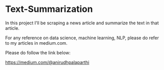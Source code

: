 # Text-Summarization
In this project I'll be scraping a news article and summarize the text in that article.

For any reference on data science, machine learning, NLP, please do refer to my articles in medium.com.

Please do follow the link below:

https://medium.com/@anirudhpalaparthi
